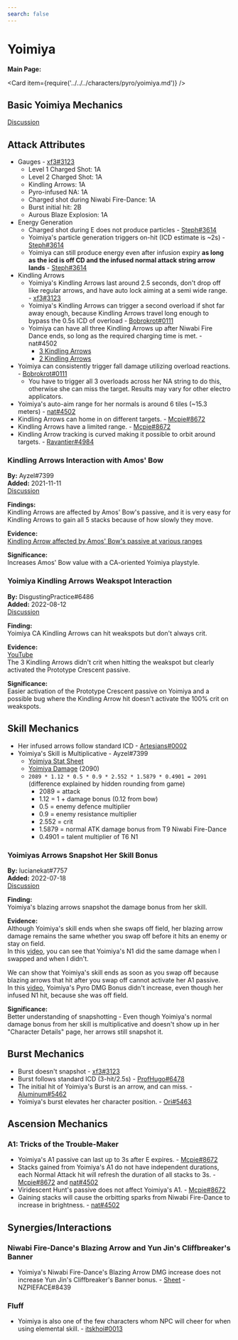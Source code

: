 ```yaml
---
search: false
---
```


# Yoimiya

**Main Page:**

<Card item={require('../../../characters/pyro/yoimiya.md')} />

## Basic Yoimiya Mechanics

[Discussion](https://tickets.deeznuts.moe/ticket-archive/attachments_867272710715736064_878384023569825852_transcript-yoimiya-basic-mechanics.html)

## Attack Attributes

* Gauges - [xf3#3123](https://imgur.com/a/cmgaCZm)
  * Level 1 Charged Shot: 1A
  * Level 2 Charged Shot: 1A
  * Kindling Arrows: 1A
  * Pyro-infused NA: 1A
  * Charged shot during Niwabi Fire-Dance: 1A
  * Burst initial hit: 2B
  * Aurous Blaze Explosion: 1A
* Energy Generation
  * Charged shot during E does not produce particles - [Steph#3614](https://imgur.com/yml32cI)
  * Yoimiya's particle generation triggers on-hit (ICD estimate is ~2s) - [Steph#3614](https://imgur.com/zUi3Gxq)
  * Yoimiya can still produce energy even after infusion expiry **as long as the icd is off CD and the infused normal attack string arrow lands** - [Steph#3614](https://imgur.com/L7RiFfc)
* Kindling Arrows
  * Yoimiya's Kindling Arrows last around 2.5 seconds, don't drop off like regular arrows, and have auto lock aiming at a semi wide range. - [xf3#3123](https://imgur.com/a/l8wot7Y)
  * Yoimiya's Kindling Arrows can trigger a second overload if shot far away enough, because Kindling Arrows travel long enough to bypass the 0.5s ICD of overload - [Bobrokrot#0111](https://youtu.be/rlEAqvFFAfQ)
  * Yoimiya can have all three Kindling Arrows up after Niwabi Fire Dance ends, so long as the required charging time is met. - nat#4502
    * [3 Kindling Arrows](https://youtu.be/XEAJ9ssLmv4)
    * [2 Kindling Arrows](https://youtu.be/G50c8wvMqL4)
* Yoimiya can consistently trigger fall damage utilizing overload reactions. - [Bobrokrot#0111](https://youtu.be/T4niW6uCsC0)
  * You have to trigger all 3 overloads across her NA string to do this, otherwise she can miss the target. Results may vary for other electro applicators.
* Yoimiya's auto-aim range for her normals is around 6 tiles (~15.3 meters) - [nat#4502](https://youtu.be/jUOaFM4R9AQ)
* Kindling Arrows can home in on different targets. - [Mcpie#8672](https://i.imgur.com/sbQgjv8.mp4)  
* Kindling Arrows have a limited range. - [Mcpie#8672](https://i.imgur.com/3bgYXfR.mp4)  
* Kindling Arrow tracking is curved making it possible to orbit around targets. - [Ravantier#4984](https://imgur.com/mtpNOud)  

### Kindling Arrows Interaction with Amos' Bow
**By:** Ayzel\#7399  
**Added:** 2021-11-11  
[Discussion](https://tickets.deeznuts.moe/ticket-archive/attachments_908499139703214080_908507642199150652_transcript-yoi-kindling-arrows-and-amos.html)

**Findings:**  
 Kindling Arrows are affected by Amos' Bow's passive, and it is very easy for Kindling Arrows to gain all 5 stacks because of how slowly they move.

**Evidence:**  
[Kindling Arrow affected by Amos' Bow's passive at various ranges](https://www.youtube.com/watch?v=-OAt8g15qkM&ab_channel=Ayzel)

**Significance:**  
Increases Amos' Bow value with a CA-oriented Yoimiya playstyle.

### Yoimiya Kindling Arrows Weakspot Interaction

**By:** DisgustingPractice\#6486  
**Added:** 2022-08-12  
[Discussion](https://tickets.deeznuts.moe/transcripts/yoimiya-kindling-arrows-weakspot-interaction)  

**Finding:**  
Yoimiya CA Kindling Arrows can hit weakspots but don't always crit.  
  
**Evidence:**  
[YouTube](https://youtu.be/Ke_y0571V40)  
The 3 Kindling Arrows didn't crit when hitting the weakspot but clearly activated the Prototype Crescent passive.  
  
**Significance:**  
Easier activation of the Prototype Crescent passive on Yoimiya and a possible bug where the Kindling Arrow hit doesn't activate the 100% crit on weakspots.  

## Skill Mechanics

* Her infused arrows follow standard ICD - [Artesians#0002](https://imgur.com/lebjy1p)
* Yoimiya's Skill is Multiplicative - Ayzel#7399
  * [Yoimiya Stat Sheet](https://i.imgur.com/zEBS0cvh.jpg)
  * [Yoimiya Damage](https://i.imgur.com/3jaKFjV.png) (2090)
  * `2089 * 1.12 * 0.5 * 0.9 * 2.552 * 1.5879 * 0.4901 = 2091` (difference explained by hidden rounding from game)
    * 2089 = attack
    * 1.12 = 1 + damage bonus (0.12 from bow)
    * 0.5 = enemy defence multiplier
    * 0.9 = enemy resistance multiplier
    * 2.552 = crit
    * 1.5879 = normal ATK damage bonus from T9 Niwabi Fire-Dance 
    * 0.4901 = talent multiplier of T6 N1

### Yoimiyas Arrows Snapshot Her Skill Bonus

**By:** lucianekat\#7757  
**Added:** 2022-07-18  
[Discussion](https://tickets.deeznuts.moe/transcripts/yoimiyas-arrows-snapshot-her-skill-bonus)

**Finding:**  
Yoimiya's blazing arrows snapshot the damage bonus from her skill.  
  
**Evidence:**  
Although Yoimiya's skill ends when she swaps off field, her blazing arrow damage remains the same whether you swap off before it hits an enemy or stay on field.  
In this [video](https://youtu.be/xqTe-y5g7Ds), you can see that Yoimiya's N1 did the same damage when I swapped and when I didn't.   
  
We can show that Yoimiya's skill ends as soon as you swap off because blazing arrows that hit after you swap off cannot activate her A1 passive.  
In this [video](https://youtu.be/zw-yje0DMMw), Yoimiya's Pyro DMG Bonus didn't increase, even though her infused N1 hit, because she was off field. 
  
**Significance:**  
Better understanding of snapshotting - Even though Yoimiya's normal damage bonus from her skill is multiplicative and doesn't show up in her "Character Details" page, her arrows still snapshot it.

## Burst Mechanics

* Burst doesn't snapshot - [xf3#3123](https://i.imgur.com/gQwo7gs.mp4)
* Burst follows standard ICD (3-hit/2.5s) - [ProfHugo#6478](https://www.youtube.com/watch?v=XcWfDIDdyEE)
* The initial hit of Yoimiya's Burst is an arrow, and can miss. - [Aluminum#5462](https://youtu.be/mBOPnKHIHtg)  
* Yoimiya's burst elevates her character position. - [Ori#5463](https://youtu.be/-QKEeCRe2Vw)  

## Ascension Mechanics
### A1: Tricks of the Trouble-Maker

* Yoimiya's A1 passive can last up to 3s after E expires. - [Mcpie#8672](https://i.imgur.com/pIa4ptP.mp4)
* Stacks gained from Yoimiya's A1 do not have independent durations, each Normal Attack hit will refresh the duration of all stacks to 3s. - [Mcpie#8672](https://i.imgur.com/aItiOYk.mp4) and [nat#4502](https://youtu.be/ykg2reBFBDI)
* Viridescent Hunt's passive does not affect Yoimiya's A1. - [Mcpie#8672](https://i.imgur.com/aItiOYk.mp4) 
* Gaining stacks will cause the orbitting sparks from Niwabi Fire-Dance to increase in brightness. - [nat#4502](https://youtu.be/GdQM8qDQ6O8)

## Synergies/Interactions

### Niwabi Fire-Dance's Blazing Arrow and Yun Jin's Cliffbreaker's Banner
* Yoimiya's Niwabi Fire-Dance's Blazing Arrow DMG increase does not increase Yun Jin's Cliffbreaker's Banner bonus. - [Sheet](https://docs.google.com/spreadsheets/d/1IsvKVQEc425ObfG1Ak2X8EzI0rCs6sfyBvCgfXInSVM/) - NZPIEFACE\#8439


### Fluff

* Yoimiya is also one of the few characters whom NPC will cheer for when using elemental skill. - [itskhoi#0013](https://www.youtube.com/watch?v=9YkInN2GsUA)
